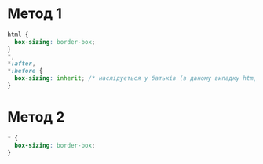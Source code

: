 # Метод 1

```css
html {
  box-sizing: border-box;
}
*,
*:after,
*:before {
  box-sizing: inherit; /* наслідується у батьків (в даному випадку htm, батько у всього) */
}
```

# Метод 2

```css
* {
  box-sizing: border-box;
}
```
